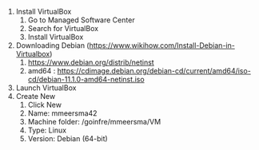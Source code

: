 1. Install VirtualBox
   1. Go to Managed Software Center
   2. Search for VirtualBox
   3. Install VirtualBox
2. Downloading Debian (https://www.wikihow.com/Install-Debian-in-Virtualbox)
   1. https://www.debian.org/distrib/netinst
   2. amd64 : https://cdimage.debian.org/debian-cd/current/amd64/iso-cd/debian-11.1.0-amd64-netinst.iso 
3. Launch VirtualBox
4. Create New
   1. Click New
   2. Name: mmeersma42
   3. Machine folder: /goinfre/mmeersma/VM
   4. Type: Linux
   5. Version: Debian (64-bit)
